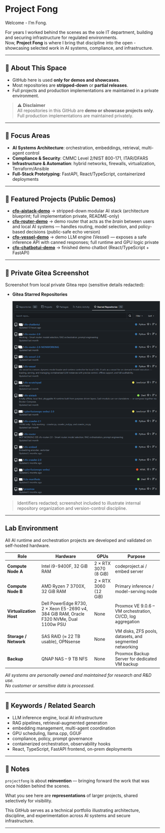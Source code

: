 # Project Fong

Welcome - I’m Fong.  

For years I worked behind the scenes as the sole IT department, building and securing infrastructure for regulated environments.  
Now, **Project Fong** is where I bring that discipline into the open - showcasing selected work in AI systems, compliance, and infrastructure.

---

## 🔹 About This Space
- GitHub here is used **only for demos and showcases**.  
- Most repositories are **stripped-down** or **partial releases**.  
- Full projects and production implementations are maintained in a private environment.

> ⚠️ **Disclaimer**  
> All repositories in this GitHub are **demo or showcase projects only**.  
> Full production implementations are maintained privately.

---

## 🔹 Focus Areas
- **AI Systems Architecture**: orchestration, embeddings, retrieval, multi-agent control  
- **Compliance & Security**: CMMC Level 2/NIST 800-171, ITAR/DFARS  
- **Infrastructure & Automation**: hybrid networks, firewalls, virtualization, Terraform/Ansible  
- **Full-Stack Prototyping**: FastAPI, React/TypeScript, containerized deployments  

---

## 🔹 Featured Projects (Public Demos)
- **[cfo-aistack-demo](https://github.com/projectfong/cfo-aistack-demo)** → stripped-down modular AI stack (architecture blueprint; full implementation private, README-only)  
- **[cfo-router-demo](https://github.com/projectfong/cfo-router-demo)** → demo router that acts as the *brain* between users and local AI systems — handles routing, model selection, and policy-based decisions (public-safe echo version)
- **[cfo-vessel-demo](https://github.com/projectfong/cfo-vessel-demo)** → demo LLM engine (Vessel) — exposes a safe inference API with canned responses; full runtime and GPU logic private
- **[cfo-chatbotui-demo](https://github.com/projectfong/cfo-chatbotui-demo)** → finished demo chatbot (React/TypeScript + FastAPI)  

---

## 🔹 Private Gitea Screenshot

Screenshot from local private Gitea repo (sensitive details redacted):

* **Gitea Starred Repositories**

  ![Gitea](docs/gitea-local.png)

>Identifiers redacted; screenshot included to illustrate internal repository organization and version-control discipline.

---

## Lab Environment

All AI runtime and orchestration projects are developed and validated on self-hosted hardware.

| Role | Hardware | GPUs | Purpose |
|------|-----------|------|----------|
| **Compute Node A** | Intel i9-9400F, 32 GiB RAM | 2 × RTX 3070 (8 GiB) | codeproject.ai / embed server |
| **Compute Node B** | AMD Ryzen 7 3700X, 32 GiB RAM | 2 × RTX 3060 (12 GiB) | Primary inference / model-serving node | 
| **Virtualization Host** | Dell PowerEdge R730, 2 × Xeon E5-2690 v4, 384 GiB RAM, Oracle F320 NVMe, Dual 1100w PSU | None | Proxmox VE 9.0.6 – VM orchestration, CI/CD, log aggregation |
| **Storage / Network** | SAS RAID (≈ 22 TB usable), OPNsense | None | VM disks, ZFS pools, datasets, and segmented networking |
| **Backup** | QNAP NAS – 9 TB NFS | None | Proxmox Backup Server for dedicated VM backup |

*All systems are personally owned and maintained for research and R&D use.  
No customer or sensitive data is processed.*

---

## 🔹 Keywords / Related Search

* LLM inference engine, local AI infrastructure  
* RAG pipelines, retrieval-augmented generation  
* embedding management, multi-agent coordination  
* GPU scheduling, llama.cpp, GGUF  
* compliance, policy, prompt governance  
* containerized orchestration, observability hooks  
* React, TypeScript, FastAPI frontend, on-prem deployments

---

## 🔹 Notes
`projectfong` is about **reinvention** — bringing forward the work that was once hidden behind the scenes.  

What you see here are **representations** of larger projects, shared selectively for visibility.  

This GitHub serves as a technical portfolio illustrating architecture, discipline, and experimentation across AI systems and secure infrastructure.

---
